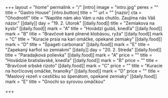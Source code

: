 +++
layout = "home"
permalink = "/"
[intro]
image = "intro.jpg"
perex = ""
title = "Gastro House"
[intro.button]
title = ""
url = ""
[nazor]
cta = "Ohodnotiť"
title = "Napíšte nám ako Vám u nás chutilo. Zaujíma nás Váš názor."
[[daily]]
day = "19. 2. Utorok"
[[daily.food]]
title = "Zemiakova na kyslo"
[[daily.food]]
mark = "A"
title = "Hovädzí guláš, knedľa"
[[daily.food]]
mark = "B"
title = "Bravčové karé plnené klobásou, ryža"
[[daily.food]]
mark = "C"
title = "Kuracie prsia na kari omáčke, opekané zemiaky"
[[daily.food]]
mark = "D"
title = "Špageti carbonara"
[[daily.food]]
mark = "E"
title = "Zapekaný karfiol so zemiakmi"
[[daily]]
day = "20. 2. Streda"
[[daily.food]]
title = "Paradajková polievka"
[[daily.food]]
mark = "A"
price = ""
title = "Hovädzie bratislavské, knedľa"
[[daily.food]]
mark = "B"
price = ""
title = "Bravčové srbské rizoto"
[[daily.food]]
mark = "C"
price = ""
title = "Kuracie na horčicovej omáčke, hranolky"
[[daily.food]]
mark = "D"
price = ""
title = "Maslový rezeň v cestíčku so špenátom, opekané zemiaky"
[[daily.food]]
mark = "E"
title = "Gnochi so syrovou omáčkou"

+++
